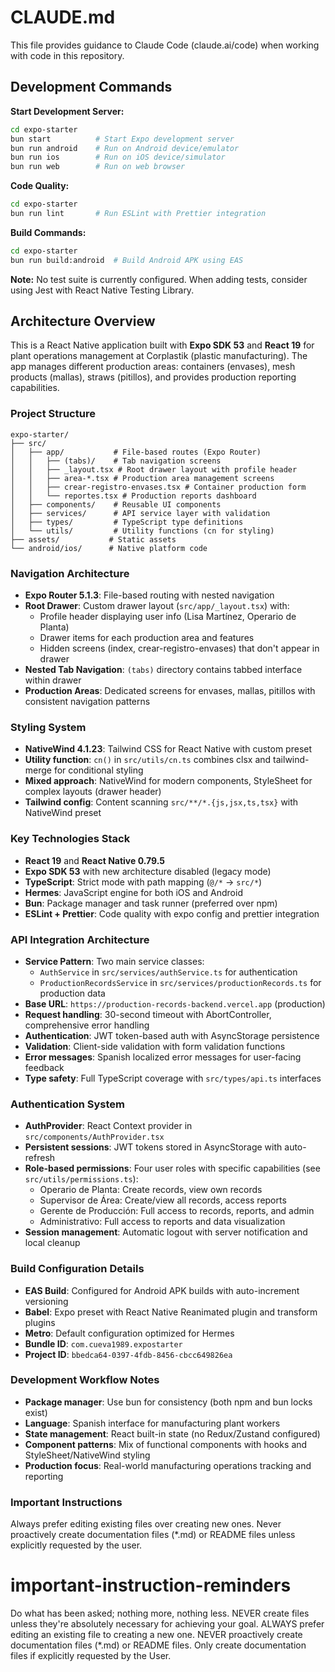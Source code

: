 # CLAUDE.md

This file provides guidance to Claude Code (claude.ai/code) when working with code in this repository.

## Development Commands

**Start Development Server:**
```bash
cd expo-starter
bun start          # Start Expo development server
bun run android    # Run on Android device/emulator
bun run ios        # Run on iOS device/simulator
bun run web        # Run on web browser
```

**Code Quality:**
```bash
cd expo-starter
bun run lint       # Run ESLint with Prettier integration
```

**Build Commands:**
```bash
cd expo-starter
bun run build:android  # Build Android APK using EAS
```

**Note:** No test suite is currently configured. When adding tests, consider using Jest with React Native Testing Library.

## Architecture Overview

This is a React Native application built with **Expo SDK 53** and **React 19** for plant operations management at Corplastik (plastic manufacturing). The app manages different production areas: containers (envases), mesh products (mallas), straws (pitillos), and provides production reporting capabilities.

### Project Structure
```
expo-starter/
├── src/
│   ├── app/           # File-based routes (Expo Router)
│   │   ├── (tabs)/    # Tab navigation screens
│   │   ├── _layout.tsx # Root drawer layout with profile header
│   │   ├── area-*.tsx # Production area management screens
│   │   ├── crear-registro-envases.tsx # Container production form
│   │   └── reportes.tsx # Production reports dashboard
│   ├── components/    # Reusable UI components
│   ├── services/      # API service layer with validation
│   ├── types/         # TypeScript type definitions
│   └── utils/         # Utility functions (cn for styling)
├── assets/           # Static assets
└── android/ios/      # Native platform code
```

### Navigation Architecture
- **Expo Router 5.1.3**: File-based routing with nested navigation
- **Root Drawer**: Custom drawer layout (`src/app/_layout.tsx`) with:
  - Profile header displaying user info (Lisa Martínez, Operario de Planta)
  - Drawer items for each production area and features
  - Hidden screens (index, crear-registro-envases) that don't appear in drawer
- **Nested Tab Navigation**: `(tabs)` directory contains tabbed interface within drawer
- **Production Areas**: Dedicated screens for envases, mallas, pitillos with consistent navigation patterns

### Styling System
- **NativeWind 4.1.23**: Tailwind CSS for React Native with custom preset
- **Utility function**: `cn()` in `src/utils/cn.ts` combines clsx and tailwind-merge for conditional styling
- **Mixed approach**: NativeWind for modern components, StyleSheet for complex layouts (drawer header)
- **Tailwind config**: Content scanning `src/**/*.{js,jsx,ts,tsx}` with NativeWind preset

### Key Technologies Stack
- **React 19** and **React Native 0.79.5**
- **Expo SDK 53** with new architecture disabled (legacy mode)
- **TypeScript**: Strict mode with path mapping (`@/*` → `src/*`)
- **Hermes**: JavaScript engine for both iOS and Android
- **Bun**: Package manager and task runner (preferred over npm)
- **ESLint + Prettier**: Code quality with expo config and prettier integration

### API Integration Architecture
- **Service Pattern**: Two main service classes:
  - `AuthService` in `src/services/authService.ts` for authentication
  - `ProductionRecordsService` in `src/services/productionRecords.ts` for production data
- **Base URL**: `https://production-records-backend.vercel.app` (production)
- **Request handling**: 30-second timeout with AbortController, comprehensive error handling
- **Authentication**: JWT token-based auth with AsyncStorage persistence
- **Validation**: Client-side validation with form validation functions
- **Error messages**: Spanish localized error messages for user-facing feedback
- **Type safety**: Full TypeScript coverage with `src/types/api.ts` interfaces

### Authentication System
- **AuthProvider**: React Context provider in `src/components/AuthProvider.tsx`
- **Persistent sessions**: JWT tokens stored in AsyncStorage with auto-refresh
- **Role-based permissions**: Four user roles with specific capabilities (see `src/utils/permissions.ts`):
  - Operario de Planta: Create records, view own records
  - Supervisor de Área: Create/view all records, access reports  
  - Gerente de Producción: Full access to records, reports, and admin
  - Administrativo: Full access to reports and data visualization
- **Session management**: Automatic logout with server notification and local cleanup

### Build Configuration Details
- **EAS Build**: Configured for Android APK builds with auto-increment versioning
- **Babel**: Expo preset with React Native Reanimated plugin and transform plugins
- **Metro**: Default configuration optimized for Hermes
- **Bundle ID**: `com.cueva1989.expostarter`
- **Project ID**: `bbedca64-0397-4fdb-8456-cbcc649826ea`

### Development Workflow Notes
- **Package manager**: Use bun for consistency (both npm and bun locks exist)
- **Language**: Spanish interface for manufacturing plant workers
- **State management**: React built-in state (no Redux/Zustand configured)
- **Component patterns**: Mix of functional components with hooks and StyleSheet/NativeWind styling
- **Production focus**: Real-world manufacturing operations tracking and reporting

### Important Instructions
Always prefer editing existing files over creating new ones. Never proactively create documentation files (*.md) or README files unless explicitly requested by the user.
# important-instruction-reminders
Do what has been asked; nothing more, nothing less.
NEVER create files unless they're absolutely necessary for achieving your goal.
ALWAYS prefer editing an existing file to creating a new one.
NEVER proactively create documentation files (*.md) or README files. Only create documentation files if explicitly requested by the User.
